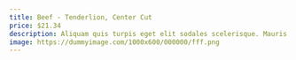 ```yaml
---
title: Beef - Tenderlion, Center Cut
price: $21.34
description: Aliquam quis turpis eget elit sodales scelerisque. Mauris sit amet eros. Suspendisse accumsan tortor quis turpis.
image: https://dummyimage.com/1000x600/000000/fff.png
---
```

